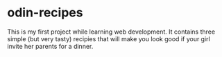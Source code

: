 # odin-recipes
This is my first project while learning web development.
It contains three simple (but very tasty) recipies that will make
you look good if your girl invite her parents for a dinner.
